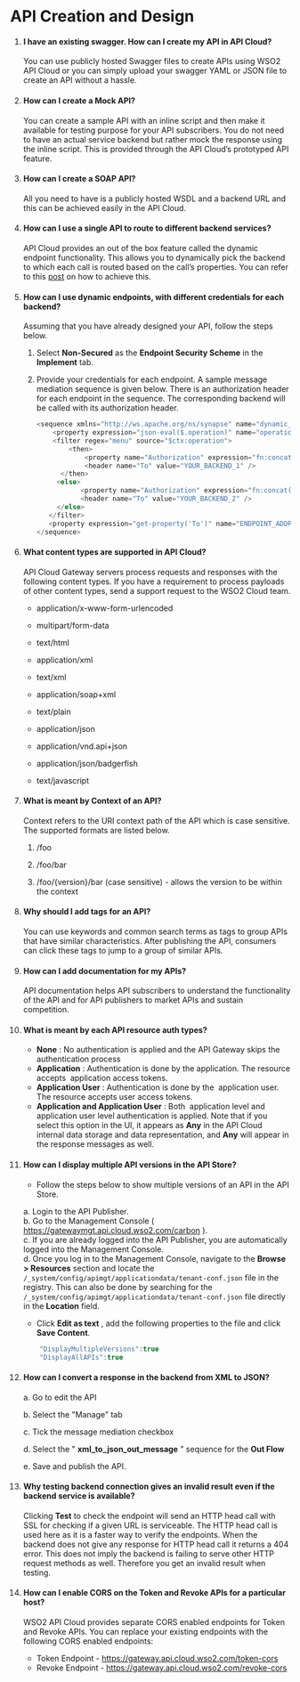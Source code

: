 # API Creation and Design

1.  #### I have an existing swagger. How can I create my API in API Cloud?

    You can use publicly hosted Swagger files to create APIs using WSO2
    API Cloud or you can simply upload your swagger YAML or JSON file to
    create an API without a hassle.

2.  #### How can I create a Mock API?

    You can create a sample API with an inline script and then make it
    available for testing purpose for your API subscribers. You do not
    need to have an actual service backend but rather mock the response
    using the inline script. This is provided through the API Cloud’s
    prototyped API feature. 

3.  #### How can I create a SOAP API?

    All you need to have is a publicly hosted WSDL and a backend URL and
    this can be achieved easily in the API Cloud.

4.  #### How can I use a single API to route to different backend services?

    API Cloud provides an out of the box feature called the dynamic
    endpoint functionality. This allows you to dynamically pick the
    backend to which each call is routed based on the call’s properties.
    You can refer to this
    [post](http://wso2.com/blogs/cloud/multiple-endpoints-per-api/) on
    how to achieve this.

5.  #### How can I use dynamic endpoints, with different credentials for each backend?

    Assuming that you have already designed your API, follow the steps
    below.

    1.  Select **Non-Secured** as the **Endpoint Security Scheme** in
        the **Implement** tab.

    2.  Provide your credentials for each endpoint. A sample message
        mediation sequence is given below. There is an authorization
        header for each endpoint in the sequence. The corresponding
        backend will be called with its authorization header.  

        ``` java
        <sequence xmlns="http://ws.apache.org/ns/synapse" name="dynamic_ep">
            <property expression="json-eval($.operation)" name="operation" />
            <filter regex="menu" source="$ctx:operation">
                <then>
                    <property name="Authorization" expression="fn:concat('Basic ', 'abcdfffghksjdksk==')" scope="transport"/>
                    <header name="To" value="YOUR_BACKEND_1" />
              </then>
             <else>
                   <property name="Authorization" expression="fn:concat('Basic ', 'HjhslhhishhssHH=')" scope="transport"/>
                   <header name="To" value="YOUR_BACKEND_2" />
             </else>
           </filter>
           <property expression="get-property('To')" name="ENDPOINT_ADDRESS" />
        </sequence>
        ```

6.  #### What content types are supported in API Cloud? 

    API Cloud Gateway servers process requests and responses with the
    following content types. If you have a requirement to process
    payloads of other content types, send a support request to the WSO2
    Cloud team.

    -   application/x-www-form-urlencoded

    -   multipart/form-data

    -   text/html

    -   application/xml

    -   text/xml

    -   application/soap+xml

    -   text/plain

    -   application/json

    -   application/vnd.api+json

    -   application/json/badgerfish

    -   text/javascript

7.  #### What is meant by Context of an API?

    Context refers to the URI context path of the API which is case
    sensitive. The supported formats are listed below.

    1.  /foo

    2.  /foo/bar

    3.  /foo/{version}/bar (case sensitive) - allows the version to be
        within the context

8.  #### Why should I add tags for an API?

    You can use keywords and common search terms as tags to group APIs
    that have similar characteristics. After publishing the API,
    consumers can click these tags to jump to a group of similar APIs.

9.  #### How can I add documentation for my APIs?

    API documentation helps API subscribers to understand the
    functionality of the API and for API publishers to market APIs and
    sustain competition.

10. #### What is meant by each API resource auth types?

    -   **None** : No authentication is applied and the API Gateway
        skips the authentication process
    -   **Application** : Authentication is done by the application. The
        resource accepts  application access tokens.  
    -   **Application User** : Authentication is done by the 
        application user. The resource accepts user access tokens.  
    -   **Application and Application User** : Both  application level
        and  application user level authentication is applied. Note that
        if you select this option in the UI, it appears as **Any** in
        the API Cloud internal data storage and data representation, and
        **Any** will appear in the response messages as well.

11. #### How can I display multiple API versions in the API Store?

    - Follow the steps below to show multiple versions of an API in the
    API Store.

    a\. Login to the API Publisher.  
    b. Go to the Management Console (
    <https://gatewaymgt.api.cloud.wso2.com/carbon> ).  
    c. If you are already logged into the API Publisher, you are
    automatically logged into the Management Console.  
    d. Once you log in to the Management Console, navigate to the
    **Browse \> Resources** section and locate the
    `/_system/config/apimgt/applicationdata/tenant-conf.json`
    file in the registry. This can also be done by searching for the
    `/_system/config/apimgt/applicationdata/tenant-conf.json`
    file directly in the **Location** field.

    - Click **Edit as text** , add the following properties to the file
    and click **Save Content**.

    ``` java
        "DisplayMultipleVersions":true
        "DisplayAllAPIs":true
    ```

      

12. #### How can I convert a response in the backend from XML to JSON?

    a\. Go to edit the API

    b\. Select the "Manage" tab

    c\. Tick the message mediation checkbox

    d\. Select the " **xml\_to\_json\_out\_message** " sequence for the **Out
    Flow**

    e\. Save and publish the API.


13. #### Why testing backend connection gives an invalid result even if the backend service is available? 

    Clicking **Test** to check the endpoint will send an HTTP head call
    with SSL for checking if a given URL is serviceable. The HTTP head
    call is used here as it is a faster way to verify the endpoints.
    When the backend does not give any response for HTTP head call it
    returns a 404 error. This does not imply the backend is failing to
    serve other HTTP request methods as well. Therefore you get an
    invalid result when testing.
    
14. #### How can I enable CORS on the Token and Revoke APIs for a particular host?

    WSO2 API Cloud provides separate CORS enabled endpoints for Token and Revoke APIs. You can replace your existing endpoints with the following CORS enabled endpoints:

    - Token Endpoint - https://gateway.api.cloud.wso2.com/token-cors
    - Revoke Endpoint - https://gateway.api.cloud.wso2.com/revoke-cors 
